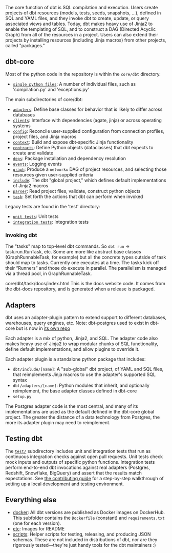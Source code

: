 The core function of dbt is SQL compilation and execution. Users create projects of dbt resources (models, tests, seeds, snapshots, ...), defined in SQL and YAML files, and they invoke dbt to create, update, or query associated views and tables. Today, dbt makes heavy use of Jinja2 to enable the templating of SQL, and to construct a DAG (Directed Acyclic Graph) from all of the resources in a project. Users can also extend their projects by installing resources (including Jinja macros) from other projects, called "packages."

## dbt-core

Most of the python code in the repository is within the `core/dbt` directory.
- [`single python files`](core/dbt/README.md): A number of individual files, such as 'compilation.py' and 'exceptions.py'

The main subdirectories of core/dbt:
- [`adapters`](core/dbt/adapters/README.md): Define base classes for behavior that is likely to differ across databases
- [`clients`](core/dbt/clients/README.md): Interface with dependencies (agate, jinja) or across operating systems
- [`config`](core/dbt/config/README.md): Reconcile user-supplied configuration from connection profiles, project files, and Jinja macros
- [`context`](core/dbt/context/README.md): Build and expose dbt-specific Jinja functionality
- [`contracts`](core/dbt/contracts/README.md): Define Python objects (dataclasses) that dbt expects to create and validate
- [`deps`](core/dbt/deps/README.md): Package installation and dependency resolution
- [`events`](core/dbt/events/README.md): Logging events
- [`graph`](core/dbt/graph/README.md): Produce a `networkx` DAG of project resources, and selecting those resources given user-supplied criteria
- [`include`](core/dbt/include/README.md): The dbt "global project," which defines default implementations of Jinja2 macros
- [`parser`](core/dbt/parser/README.md): Read project files, validate, construct python objects
- [`task`](core/dbt/task/README.md): Set forth the actions that dbt can perform when invoked

Legacy tests are found in the 'test' directory:
- [`unit tests`](core/dbt/test/unit/README.md): Unit tests
- [`integration tests`](core/dbt/test/integration/README.md): Integration tests

### Invoking dbt

The "tasks" map to top-level dbt commands. So `dbt run` => task.run.RunTask, etc. Some are more like abstract base classes (GraphRunnableTask, for example) but all the concrete types outside of task should map to tasks. Currently one executes at a time. The tasks kick off their “Runners” and those do execute in parallel. The parallelism is managed via a thread pool, in GraphRunnableTask.

core/dbt/task/docs/index.html
This is the docs website code. It comes from the dbt-docs repository, and is generated when a release is packaged.

## Adapters

dbt uses an adapter-plugin pattern to extend support to different databases, warehouses, query engines, etc. 
Note: dbt-postgres used to exist in dbt-core but is now in [its own repo](https://github.com/dbt-labs/dbt-postgres) 

Each adapter is a mix of python, Jinja2, and SQL. The adapter code also makes heavy use of Jinja2 to wrap modular chunks of SQL functionality, define default implementations, and allow plugins to override it.

Each adapter plugin is a standalone python package that includes:

- `dbt/include/[name]`: A "sub-global" dbt project, of YAML and SQL files, that reimplements Jinja macros to use the adapter's supported SQL syntax
- `dbt/adapters/[name]`: Python modules that inherit, and optionally reimplement, the base adapter classes defined in dbt-core
- `setup.py`

The Postgres adapter code is the most central, and many of its implementations are used as the default defined in the dbt-core global project. The greater the distance of a data technology from Postgres, the more its adapter plugin may need to reimplement.

## Testing dbt

The [`test/`](test/) subdirectory includes unit and integration tests that run as continuous integration checks against open pull requests. Unit tests check mock inputs and outputs of specific python functions. Integration tests perform end-to-end dbt invocations against real adapters (Postgres, Redshift, Snowflake, BigQuery) and assert that the results match expectations. See [the contributing guide](CONTRIBUTING.md) for a step-by-step walkthrough of setting up a local development and testing environment.

## Everything else

- [docker](docker/): All dbt versions are published as Docker images on DockerHub. This subfolder contains the `Dockerfile` (constant) and `requirements.txt` (one for each version).
- [etc](etc/): Images for README
- [scripts](scripts/): Helper scripts for testing, releasing, and producing JSON schemas. These are not included in distributions of dbt, nor are they rigorously tested—they're just handy tools for the dbt maintainers :)

